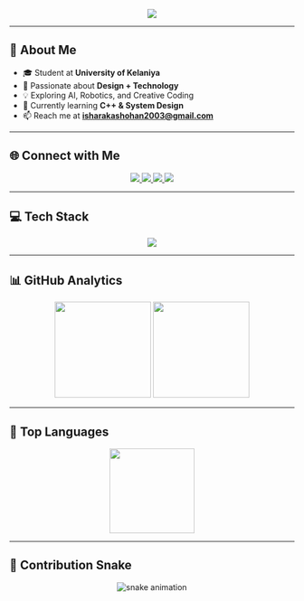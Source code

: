 <!-- Typing Animation -->
<p align="center">
  <a href="https://github.com/shohan-001">
    <img src="https://readme-typing-svg.herokuapp.com?font=Orbitron&size=24&duration=3000&pause=800&color=00F0FF&center=true&vCenter=true&width=650&lines=Hi+there+👋,+I'm+Shohan!;Electronic+%26+Computer+Science+Student;Designer+%7C+Tech+Explorer+%7C+Innovator;Always+learning+something+new!" />
  </a>
</p>

---

## 🚀 About Me  

- 🎓 Student at **University of Kelaniya**  
- 🎨 Passionate about **Design + Technology**  
- 💡 Exploring AI, Robotics, and Creative Coding  
- 🌱 Currently learning **C++ & System Design**  
- 📫 Reach me at **isharakashohan2003@gmail.com**  

---

## 🌐 Connect with Me

<p align="center">
  <a href="https://www.linkedin.com/in/isharaka-shohan-813483324/">
    <img src="https://img.shields.io/badge/LinkedIn-0A66C2?style=for-the-badge&logo=linkedin&logoColor=white"/>
  </a>
  <a href="https://facebook.com">
    <img src="https://img.shields.io/badge/Facebook-1877F2?style=for-the-badge&logo=facebook&logoColor=white"/>
  </a>
  <a href="https://instagram.com">
    <img src="https://img.shields.io/badge/Instagram-C13584?style=for-the-badge&logo=instagram&logoColor=white"/>
  </a>
  <a href="https://discord.com">
    <img src="https://img.shields.io/badge/Discord-7289DA?style=for-the-badge&logo=discord&logoColor=white"/>
  </a>
</p>

---

## 💻 Tech Stack

<p align="center">
  <img src="https://skillicons.dev/icons?i=java,python,c,cpp,css,js,html,bash,gcp,mysql,figma,blender,ae,pr,ps,arduino,numpy,pandas,matplotlib&theme=dark" />
</p>

---

## 📊 GitHub Analytics

<p align="center">
  <img src="https://github-readme-stats.vercel.app/api?username=shohan-001&show_icons=true&theme=radical&count_private=true" height="170"/>
  <img src="https://streak-stats.demolab.com?user=shohan-001&theme=radical" height="170"/>
</p>

---

## 🧠 Top Languages

<p align="center">
  <img src="https://github-readme-stats.vercel.app/api/top-langs/?username=shohan-001&layout=donut&theme=radical" height="150"/>
</p>

---

## 🐍 Contribution Snake  

<p align="center">
  <img src="https://github.com/shohan-001/shohan-001/blob/output/snake.svg" alt="snake animation" />
</p>

